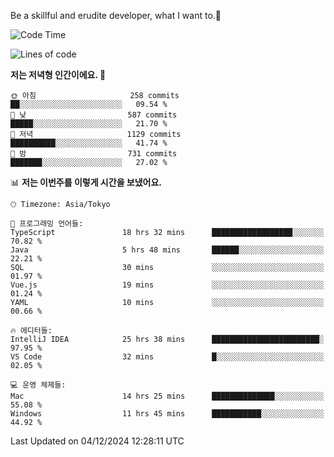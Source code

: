 Be a skillful and erudite developer, what I want to.👶

<!--START_SECTION:waka-->
![Code Time](http://img.shields.io/badge/Code%20Time-1%2C462%20hrs%204%20mins-blue)

![Lines of code](https://img.shields.io/badge/%EC%A0%80%EB%8A%94%20%EC%97%AC%ED%83%9C%EA%B9%8C%EC%A7%80%20-918.2%20thousand%20%EC%A4%84%EC%9D%98%20%EC%BD%94%EB%93%9C%EB%A5%BC%20%EC%9E%91%EC%84%B1%ED%96%88%EC%96%B4%EC%9A%94.-blue)

**저는 저녁형 인간이에요. 🦉** 

```text
🌞 아침                     258 commits         ██░░░░░░░░░░░░░░░░░░░░░░░   09.54 % 
🌆 낮　                     587 commits         █████░░░░░░░░░░░░░░░░░░░░   21.70 % 
🌃 저녁                     1129 commits        ██████████░░░░░░░░░░░░░░░   41.74 % 
🌙 밤　                     731 commits         ███████░░░░░░░░░░░░░░░░░░   27.02 % 
```


📊 **저는 이번주를 이렇게 시간을 보냈어요.** 

```text
🕑︎ Timezone: Asia/Tokyo

💬 프로그래밍 언어들: 
TypeScript               18 hrs 32 mins      ██████████████████░░░░░░░   70.82 % 
Java                     5 hrs 48 mins       ██████░░░░░░░░░░░░░░░░░░░   22.21 % 
SQL                      30 mins             ░░░░░░░░░░░░░░░░░░░░░░░░░   01.97 % 
Vue.js                   19 mins             ░░░░░░░░░░░░░░░░░░░░░░░░░   01.24 % 
YAML                     10 mins             ░░░░░░░░░░░░░░░░░░░░░░░░░   00.66 % 

🔥 에디터들: 
IntelliJ IDEA            25 hrs 38 mins      ████████████████████████░   97.95 % 
VS Code                  32 mins             █░░░░░░░░░░░░░░░░░░░░░░░░   02.05 % 

💻 운영 체제들: 
Mac                      14 hrs 25 mins      ██████████████░░░░░░░░░░░   55.08 % 
Windows                  11 hrs 45 mins      ███████████░░░░░░░░░░░░░░   44.92 % 
```


 Last Updated on 04/12/2024 12:28:11 UTC
<!--END_SECTION:waka-->

